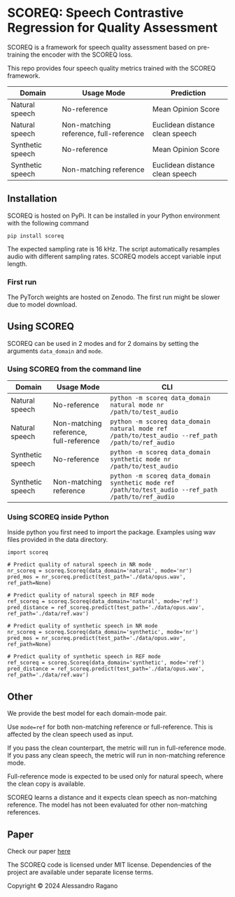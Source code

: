 # SCOREQ: Speech Contrastive Regression for Quality Assessment

SCOREQ is a framework for speech quality assessment based on pre-training the encoder with the SCOREQ loss.

This repo provides four speech quality metrics trained with the SCOREQ framework.

| Domain |  Usage Mode | Prediction
|---|---|---|
| Natural speech   | No-reference | Mean Opinion Score
| Natural speech   | Non-matching reference, full-reference | Euclidean distance clean speech
| Synthetic speech | No-reference | Mean Opinion Score
| Synthetic speech | Non-matching reference | Euclidean distance clean speech



## Installation
SCOREQ is hosted on PyPi. It can be installed in your Python environment with the following command
```
pip install scoreq
```

The expected sampling rate is 16 kHz. The script automatically resamples audio with different sampling rates. 
SCOREQ models accept variable input length.

### First run
The PyTorch weights are hosted on Zenodo. The first run might be slower due to model download. 

## Using SCOREQ 
SCOREQ can be used in 2 modes and for 2 domains by setting the arguments ```data_domain``` and ```mode```.

### Using SCOREQ from the command line

| Domain |  Usage Mode | CLI 
|---|---|---|
| Natural speech   | No-reference | ```python -m scoreq data_domain natural mode nr /path/to/test_audio ```
| Natural speech   | Non-matching reference, full-reference | ```python -m scoreq data_domain natural mode ref /path/to/test_audio --ref_path /path/to/ref_audio```
| Synthetic speech | No-reference |```python -m scoreq data_domain synthetic mode nr /path/to/test_audio ```
| Synthetic speech | Non-matching reference | ```python -m scoreq data_domain synthetic mode ref /path/to/test_audio --ref_path /path/to/ref_audio```


### Using SCOREQ inside Python
Inside python you first need to import the package.
Examples using wav files provided in the data directory.

```
import scoreq

# Predict quality of natural speech in NR mode
nr_scoreq = scoreq.Scoreq(data_domain='natural', mode='nr')
pred_mos = nr_scoreq.predict(test_path='./data/opus.wav', ref_path=None)

# Predict quality of natural speech in REF mode
ref_scoreq = scoreq.Scoreq(data_domain='natural', mode='ref')
pred_distance = ref_scoreq.predict(test_path='./data/opus.wav', ref_path='./data/ref.wav')

# Predict quality of synthetic speech in NR mode
nr_scoreq = scoreq.Scoreq(data_domain='synthetic', mode='nr')
pred_mos = nr_scoreq.predict(test_path='./data/opus.wav', ref_path=None)

# Predict quality of synthetic speech in REF mode
ref_scoreq = scoreq.Scoreq(data_domain='synthetic', mode='ref')
pred_distance = ref_scoreq.predict(test_path='./data/opus.wav', ref_path='./data/ref.wav')
```

## Other
We provide the best model for each domain-mode pair. 

Use ```mode=ref``` for both non-matching reference or full-reference. This is affected by the clean speech used as input.

If you pass the clean counterpart, the metric will run in full-reference mode. 
If you pass any clean speech, the metric will run in non-matching reference mode.

Full-reference mode is expected to be used only for natural speech, where the clean copy is available.

SCOREQ learns a distance and it expects clean speech as non-matching reference. 
The model has not been evaluated for other non-matching references.

## Paper
Check our paper [here](https://github.com/alessandroragano/scoreq/blob/main/SCOREQ_NeurIPS24.pdf)

The SCOREQ code is licensed under MIT license. Dependencies of the project are available under separate license terms.

Copyright © 2024 Alessandro Ragano
